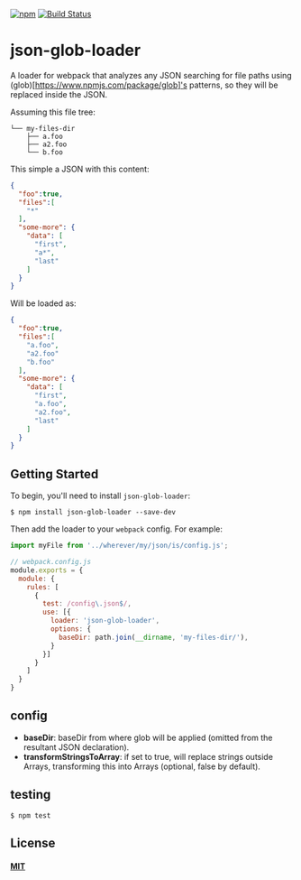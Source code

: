 [![npm][npm]][npm-url]
[![Build Status](https://travis-ci.com/jabiinfante/json-glob-loader.svg?branch=master)](https://travis-ci.com/jabiinfante/json-glob-loader)

# json-glob-loader

A loader for webpack that analyzes any JSON searching for file paths using (glob)[https://www.npmjs.com/package/glob]'s patterns, so they will be replaced inside the JSON.

Assuming this file tree:
```console
└── my-files-dir
    ├── a.foo
    ├── a2.foo
    └── b.foo
```

This simple a JSON with this content:
```json
{
  "foo":true,
  "files":[
    "*"
  ],
  "some-more": {
    "data": [
      "first",
      "a*",
      "last"
    ]
  }
}
```

Will be loaded as:
```json
{
  "foo":true,
  "files":[
    "a.foo",
    "a2.foo"
    "b.foo"
  ],
  "some-more": {
    "data": [
      "first",
      "a.foo",
      "a2.foo",
      "last"
    ]
  }
}
```

## Getting Started

To begin, you'll need to install `json-glob-loader`:

```console
$ npm install json-glob-loader --save-dev
```


Then add the loader to your `webpack` config. For example:

```js
import myFile from '../wherever/my/json/is/config.js';
```

```js
// webpack.config.js
module.exports = {
  module: {
    rules: [
      {
        test: /config\.json$/,
        use: [{
          loader: 'json-glob-loader',
          options: {
            baseDir: path.join(__dirname, 'my-files-dir/'),
          }
        }]
      }
    ]
  }
}
```

## config

* **baseDir**<string>: baseDir from where glob will be applied (omitted from the resultant JSON declaration).
* **transformStringsToArray**<boolean>: if set to true, will replace strings outside Arrays, transforming this into Arrays (optional, false by default).

## testing

```
$ npm test
```



## License

#### [MIT](./LICENSE)

[npm]: https://img.shields.io/npm/v/json-glob-loader.svg
[npm-url]: https://npmjs.com/package/json-glob-loader
